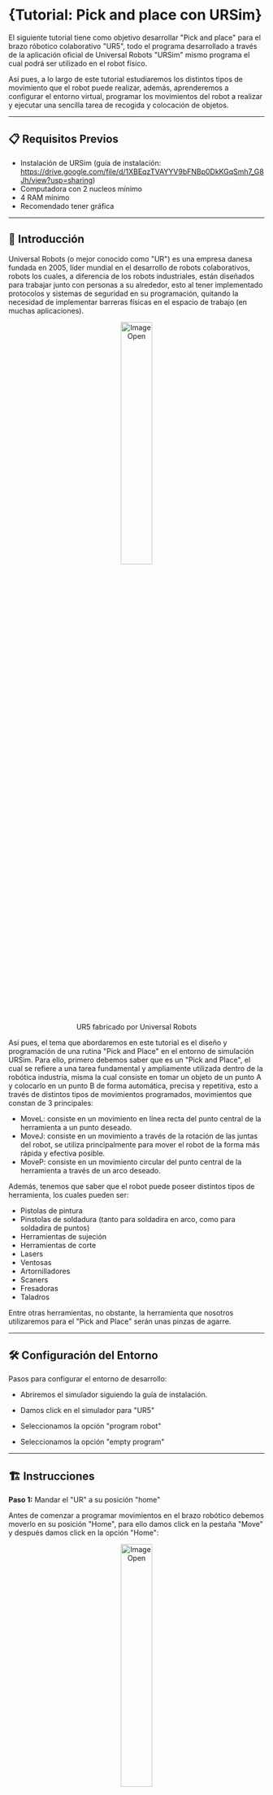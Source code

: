 # {Tutorial: Pick and place con URSim}

El siguiente tutorial tiene como objetivo desarrollar "Pick and place" para el brazo róbotico colaborativo "UR5", todo el programa desarrollado a través de la aplicación oficial de Universal Robots "URSim" mismo programa el cual podrá ser utilizado en el robot físico.

Así pues, a lo largo de este tutorial estudiaremos los distintos tipos de movimiento que el robot puede realizar, además, aprenderemos a configurar el entorno virtual, programar los movimientos del robot a realizar y ejecutar una sencilla tarea de recogida y colocación de objetos.

---

## 📋 Requisitos Previos

- Instalación de URSim (guía de instalación: https://drive.google.com/file/d/1XBEqzTVAYYV9bFNBp0DkKGqSmh7_G8Jh/view?usp=sharing)
- Computadora con 2 nucleos mínimo
- 4 RAM mínimo
- Recomendado tener gráfica 

---

## 📖  Introducción

Universal Robots (o mejor conocido como "UR") es una empresa danesa fundada en 2005, líder mundial en el desarrollo de robots colaborativos, robots los cuales, a diferencia de los robots industriales, están diseñados para trabajar junto con personas a su alrededor, esto al tener implementado protocolos y sistemas de seguridad en su programación, quitando la necesidad de implementar barreras físicas en el espacio de trabajo (en muchas aplicaciones).

<p align="center">
  <img src="media/images/UR5.png" alt="Image Open" style="width:35%;"> 
</p>

<p align="center"> UR5 fabricado por Universal Robots

Así pues, el tema que abordaremos en este tutorial es el diseño y programación de una rutina "Pick and Place" en el entorno de simulación URSim. Para ello, primero debemos saber que es un "Pick and Place", el cual se refiere a una tarea fundamental y ampliamente utilizada dentro de la robótica industria, misma la cual consiste en tomar un objeto de un punto A y colocarlo en un punto B de forma automática, precisa y repetitiva, esto a través de distintos tipos de movimientos programados, movimientos que constan de 3 principales:
- MoveL: consiste en un movimiento en línea recta del punto central de la herramienta a un punto deseado.
- MoveJ: consiste en un movimiento a través de la rotación de las juntas del robot, se utiliza principalmente para mover el robot de la forma más rápida y efectiva posible.
- MoveP: consiste en un movimiento circular del punto central de la herramienta a través de un arco deseado.

Además, tenemos que saber que el robot puede poseer distintos tipos de herramienta, los cuales pueden ser:
- Pistolas de pintura
- Pinstolas de soldadura (tanto para soldadira en arco, como para soldadira de puntos)
- Herramientas de sujeción
- Herramientas de corte
- Lasers
- Ventosas
- Artornilladores
- Scaners
- Fresadoras
- Taladros
  
Entre otras herramientas, no obstante, la herramienta que nosotros utilizaremos para el "Pick and Place" serán unas pinzas de agarre.

---

## 🛠️ Configuración del Entorno

Pasos para configurar el entorno de desarrollo:

* Abriremos el simulador siguiendo la guía de instalación. 

* Damos click en el simulador para "UR5"

* Seleccionamos la opción "program robot"
  
* Seleccionamos la opción "empty program"
  
---
## 🏗️ Instrucciones
**Paso 1:** Mandar el "UR" a su posición "home"

Antes de comenzar a programar movimientos en el brazo robótico debemos moverlo en su posición "Home", para ello damos click en la pestaña "Move" y después damos click en la opción "Home":

<p align="center">
  <img src="media/images/home.png" alt="Image Open" style="width:35%;"> 
</p>

<p align="center"> Sección donde se encuentra la opción "Home"


**Paso 2:** Mandar al robot a "Home" de manera automatica

Despues de dar click a la opción "Home", mandaremos al robot a esa posición de manera automática, para ello, le daremos click y mantendremos presionado en la sección que dice "Auto", cabe mencionar que la sección "Manual" es para mandar al robot a su posición "Home" moviendolo de manera física:

<p align="center">
  <img src="media/images/Auto.png" alt="Image Open" style="width:35%;"> 
</p>

<p align="center"> Sección donde se encuentra la opción "Auto"

**Paso 3:** Configurar el primer movimiento

Una vez posicionado el robot en "Home" podemos empezar a programar el primer movimiento, para ello daremos click en la sección "Program" y despues en "Structure":

<p align="center">
  <img src="media/images/Movimiento.png" alt="Image Open" style="width:35%;"> 
</p>

<p align="center"> Sección donde se encuentran las distintas opciones para programar el robot

En esta sección encontraremos todas las funciones que puede realizar el robot dentro de la rutina. Así pues, nostros estamos interesados en el movimiento del robot, por lo tanto le damos click en la opción "Move". Después, nos aparecerá nuevas opciones en el arbol de programación, lo que nos indicará que se agregó el comando "Move" de manera correcta:

<p align="center">
  <img src="media/images/MoveJ.png" alt="Image Open" style="width:35%;"> 
</p>

<p align="center"> Comando "Move" reflejado en el arbol de programación
  
Cómo podemos ver, ahora podemos ver dos opciones: "MoveJ" y "Waypoint 1", comenzaremos a abordar el primer comando "MoveJ". Así pues, si damos click sobre el comando "MoveJ" y después damos click en la sección "Command", nos desplegará un menú donde podrás configurar el movimiento a realizar:

<p align="center">
  <img src="media/images/MoveJP.png" alt="Image Open" style="width:35%;"> 
</p>

<p align="center"> Configuración "MoveJ"
  
<p align="center">
  <img src="media/images/Command.png" alt="Image Open" style="width:35%;"> 
</p>

<p align="center"> Sección donde puedes configurar "MoveJ"

En esta sección puedes configurar tanto el tipo de movimiento (MoveJ, MoveL y MoveP), así como la velocidad y la acelareación de la articulación. En nuestro caso, dejaremos la misma configuración, con la velocidad, aceleración y el movimeinto ya establecidos.

Así pues, una vez configurado el tipo de movimeinto, continuamos con la sección "Waypoint 1", para ello, le damos click en "Waypoint 1" y de la misma forma le damos click en la sección "Command":

<p align="center">
  <img src="media/images/Waypoint.png" alt="Image Open" style="width:35%;"> 
</p>

<p align="center"> Sección donde podemos configurar el primer movimiento

En esta sección podremos configurar los punto de paso, es decir, podemos mover el robot para configurar el primer punto por el cual pasará el brazo, para ello le damos click en "Set Waypoint":

<p align="center">
  <img src="media/images/1Move.png" alt="Image Open" style="width:35%;"> 
</p>

<p align="center"> Sección donde podemos mover el robot y configurar el primer punto de paso mover 
  
Aquí podremos mover el robot con las flechas que están disponibles o podremos directamente dar un ángulo especifico a cada articulación. Así pues y como lo habiamos mencionado anteriormente, ubicaremos el robot encima del objeto a tomar, para ello, yo utilicé la siguiente configuración para cada articulación:

<p align="center">
  <img src="media/images/P1.png" alt="Image Open" style="width:35%;"> 
</p>

<p align="center"> Primer movimiento a realizar del robot 

Le demas click en "OK" y tendremos listo el primer movimiento.

**Paso 4:** Configurar el segundo movimiento

Una vez programado el primer movimiento, el resto se basa en el mismo procedimiento. Para el segundo movimeinto ahora utilizaremos un "MoveL", ya que ahora con acercaremos al objeto de manera lineal, entonces, de la misma forma agregamos otro comando "Move" y lo configuramos como "MoveL":

<p align="center">
  <img src="media/images/MoveL.png" alt="Image Open" style="width:35%;"> 
</p>

<p align="center"> Sección donde se puede cambiar el tipo de movimiento

Del mismo modo, en el arbol de programación se verá reflejado el cambia. Así pues, del mismo modo que lo hicimos anteriormente, configuramos el segundo punto de paso, por lo tanto, seleccionamos "Waypoint_2" y le damos click en "Set Waypoint". Dentro de esa pestaña yo configuramos un movimiento el cual se acerque al punto donde agarraría el objeto:

<p align="center">
  <img src="media/images/MoveL.png" alt="Image Open" style="width:35%;"> 
</p>

<p align="center"> Sección donde se puede cambiar el tipo de movimiento
  
---
## ✅ Conclusión

Resumen de lo aprendido y posibles extensiones o proyectos relacionados.

---

## 📚 Referencias y Recursos Adicionales


Enlace a documentación oficial

Tutoriales relacionados

Repositorio de código fuente

---

## 📬 Contacto

Para preguntas o sugerencias:

* 📧 Correo electrónico: ejemplo@correo.com
---
